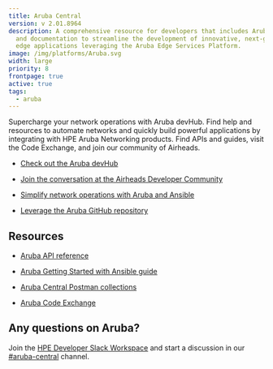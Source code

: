 ```yaml
---
title: Aruba Central
version: v 2.01.8964
description: A comprehensive resource for developers that includes Aruba APIs
  and documentation to streamline the development of innovative, next-generation
  edge applications leveraging the Aruba Edge Services Platform.
image: /img/platforms/Aruba.svg
width: large
priority: 8
frontpage: true
active: true
tags:
  - aruba
---
```

Supercharge your network operations with Aruba devHub. Find help and resources to automate networks and quickly build powerful applications by integrating with HPE Aruba Networking products. Find APIs and guides, visit the Code Exchange, and join our community of Airheads.

* [Check out the Aruba devHub](https://developer.arubanetworks.com/)    

* [Join the conversation at the Airheads Developer Community](https://community.arubanetworks.com/community-home?communitykey=3b1329d5-bdf8-44d2-93b1-8c252f5094fb)    

* [Simplify network operations with Aruba and Ansible](https://www.ansible.com/integrations/networks/aruba)    

* [Leverage the Aruba GitHub repository](https://github.com/aruba)     


## Resources

* [Aruba API reference](https://developer.arubanetworks.com/aruba-central/reference/apiget_idp_metadata)    

* [Aruba Getting Started with Ansible guide](https://developer.arubanetworks.com/aruba-central/docs/ansible-getting-started)    

* [Aruba Central Postman collections](https://github.com/aruba/aruba-postman-collections)     

* [Aruba Code Exchange](https://devhub.arubanetworks.com/code-exchange)      


## Any questions on Aruba?

Join the [HPE Developer Slack Workspace](https://slack.hpedev.io/) and start a discussion in our [\#aruba-central](https://hpedev.slack.com/archives/C0164BJHKJP) channel.